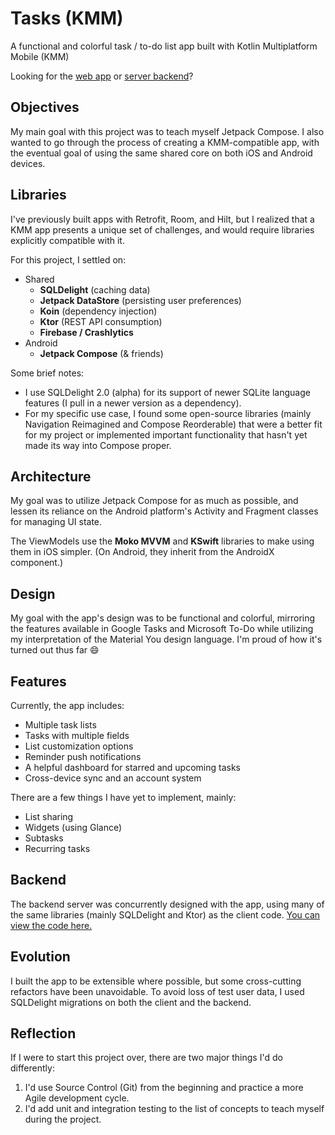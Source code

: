 # Tasks (KMM)

A functional and colorful task / to-do list app built with Kotlin Multiplatform Mobile (KMM)

Looking for the [web app](https://github.com/19lmyers/tasks.chara.dev)
or [server backend](https://github.com/19lmyers/tasks-backend)?

## Objectives

My main goal with this project was to teach myself Jetpack Compose.
I also wanted to go through the process of creating a KMM-compatible app, with the eventual goal of
using the same shared core on both iOS and Android devices.

## Libraries

I've previously built apps with Retrofit, Room, and Hilt, but I realized that a KMM app presents a
unique set of challenges, and would require libraries explicitly compatible with it.

For this project, I settled on:

- Shared
    - **SQLDelight** (caching data)
    - **Jetpack DataStore** (persisting user preferences)
    - **Koin** (dependency injection)
    - **Ktor** (REST API consumption)
    - **Firebase / Crashlytics**
- Android
    - **Jetpack Compose** (& friends)

Some brief notes:

- I use SQLDelight 2.0 (alpha) for its support of newer SQLite language features (I pull in a newer
  version as a dependency).
- For my specific use case, I found some open-source libraries (mainly Navigation Reimagined and
  Compose Reorderable) that were a better fit for my project or implemented important functionality
  that hasn't yet made its way into Compose proper.

## Architecture

My goal was to utilize Jetpack Compose for as much as possible, and lessen its reliance on the
Android platform's Activity and Fragment classes for managing UI state.

The ViewModels use the **Moko MVVM** and **KSwift** libraries to make using them in iOS simpler.
(On Android, they inherit from the AndroidX component.)

## Design

My goal with the app's design was to be functional and colorful, mirroring the features available in
Google Tasks and Microsoft To-Do while utilizing my interpretation of the Material You design
language. I'm proud of how it's turned out thus far 😄

## Features

Currently, the app includes:

- Multiple task lists
- Tasks with multiple fields
- List customization options
- Reminder push notifications
- A helpful dashboard for starred and upcoming tasks
- Cross-device sync and an account system

There are a few things I have yet to implement, mainly:

- List sharing
- Widgets (using Glance)
- Subtasks
- Recurring tasks

## Backend

The backend server was concurrently designed with the app, using many of the same libraries (mainly
SQLDelight and Ktor) as the client
code. [You can view the code here.](https://github.com/19lmyers/tasks-backend)

## Evolution

I built the app to be extensible where possible, but some cross-cutting refactors have been
unavoidable.
To avoid loss of test user data, I used SQLDelight migrations on both the client and the backend.

## Reflection

If I were to start this project over, there are two major things I'd do differently:

1. I'd use Source Control (Git) from the beginning and practice a more Agile development cycle.
2. I'd add unit and integration testing to the list of concepts to teach myself during the project.
